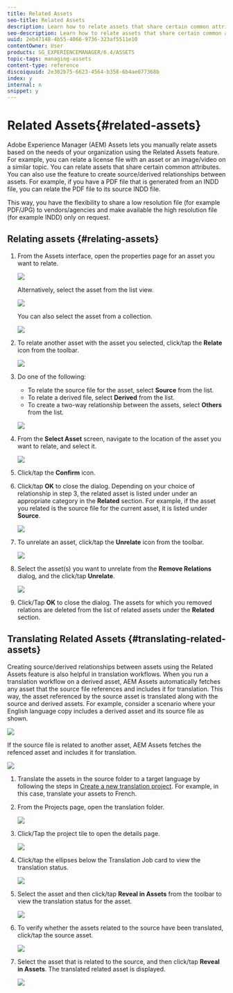```yaml
---
title: Related Assets
seo-title: Related Assets
description: Learn how to relate assets that share certain common attributes. You can also use the feature to create source/derived relationships between assets.
seo-description: Learn how to relate assets that share certain common attributes. You can also use the feature to create source/derived relationships between assets.
uuid: 2eb47148-4b55-4066-9736-323af5511e10
contentOwner: User
products: SG_EXPERIENCEMANAGER/6.4/ASSETS
topic-tags: managing-assets
content-type: reference
discoiquuid: 2e302b75-6623-4564-b358-6b4ae077368b
index: y
internal: n
snippet: y
---
```


# Related Assets{#related-assets}

Adobe Experience Manager (AEM) Assets lets you manually relate assets based on the needs of your organization using the Related Assets feature. For example, you can relate a license file with an asset or an image/video on a similar topic. You can relate assets that share certain common attributes. You can also use the feature to create source/derived relationships between assets. For example, if you have a PDF file that is generated from an INDD file, you can relate the PDF file to its source INDD file.

This way, you have the flexibility to share a low resolution file (for example PDF/JPG) to vendors/agencies and make available the high resolution file (for example INDD) only on request.

## Relating assets {#relating-assets}

1. From the Assets interface, open the properties page for an asset you want to relate. 

   ![](assets/chlimage_1-275.png)

   Alternatively, select the asset from the list view.

   ![](assets/chlimage_1-276.png)

   You can also select the asset from a collection.

   ![](assets/chlimage_1-277.png)

1. To relate another asset with the asset you selected, click/tap the **Relate** icon from the toolbar.

   ![](assets/chlimage_1-278.png)

1. Do one of the following:

    * To relate the source file for the asset, select **Source** from the list.
    * To relate a derived file, select **Derived** from the list.
    * To create a two-way relationship between the assets, select **Others** from the list.

   ![](assets/chlimage_1-279.png)

1. From the **Select Asset** screen, navigate to the location of the asset you want to relate, and select it.

   ![](assets/chlimage_1-280.png)

1. Click/tap the **Confirm** icon.
1. Click/tap **OK** to close the dialog. Depending on your choice of relationship in step 3, the related asset is listed under under an appropriate category in the **Related** section. For example, if the asset you related is the source file for the current asset, it is listed under **Source**.

   ![](assets/chlimage_1-281.png)

1. To unrelate an asset, click/tap the **Unrelate** icon from the toolbar.

   ![](assets/chlimage_1-282.png)

1. Select the asset(s) you want to unrelate from the **Remove Relations** dialog, and the click/tap **Unrelate**. 

   ![](assets/chlimage_1-283.png)

1. Click/Tap **OK** to close the dialog. The assets for which you removed relations are deleted from the list of related assets under the **Related** section.

## Translating Related Assets {#translating-related-assets}

Creating source/derived relationships between assets using the Related Assets feature is also helpful in translation workflows. When you run a translation workflow on a derived asset, AEM Assets automatically fetches any asset that the source file references and includes it for translation. This way, the asset referenced by the source asset is translated along with the source and derived assets. For example, consider a scenario where your English language copy includes a derived asset and its source file as shown.

![](assets/chlimage_1-284.png)

If the source file is related to another asset, AEM Assets fetches the refenced asset and includes it for translation.

![](assets/chlimage_1-285.png)

1. Translate the assets in the source folder to a target language by following the steps in [Create a new translation project](../../assets/using/translation-projects.md#main-pars-title-688302526). For example, in this case, translate your assets to French.
1. From the Projects page, open the translation folder.

   ![](assets/chlimage_1-286.png)

1. Click/Tap the project tile to open the details page.

   ![](assets/chlimage_1-287.png)

1. Click/tap the ellipses below the Translation Job card to view the translation status. 

   ![](assets/chlimage_1-288.png)

1. Select the asset and then click/tap **Reveal in Assets** from the toolbar to view the translation status for the asset.

   ![](assets/chlimage_1-289.png)

1. To verify whether the assets related to the source have been translated, click/tap the source asset.

   ![](assets/chlimage_1-290.png)

1. Select the asset that is related to the source, and then click/tap **Reveal in Assets**. The translated related asset is displayed.

   ![](assets/chlimage_1-291.png)

